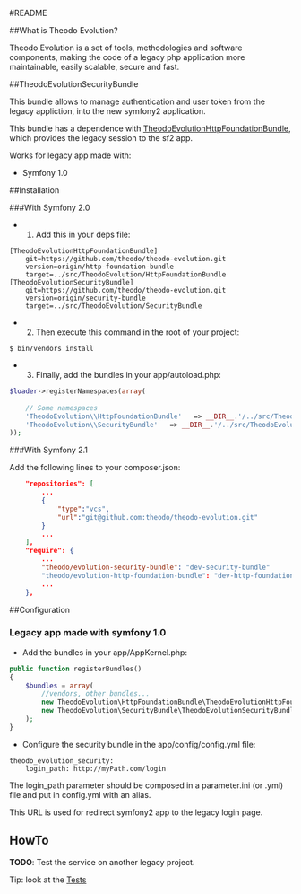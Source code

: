 #README


##What is Theodo Evolution?


Theodo Evolution is a set of tools, methodologies and software components, making the code of a legacy php application more maintainable, easily scalable, secure and fast.

##TheodoEvolutionSecurityBundle

This bundle allows to manage authentication and user token from the legacy appliction, into the new symfony2 application.

This bundle has a dependence with [TheodoEvolutionHttpFoundationBundle](https://github.com/theodo/theodo-evolution/tree/http-foundation-bundle), which provides the legacy session to the sf2 app.

Works for legacy app made with:

* Symfony 1.0

##Installation

###With Symfony 2.0

* 1. Add this in your deps file:

```
[TheodoEvolutionHttpFoundationBundle]
    git=https://github.com/theodo/theodo-evolution.git
    version=origin/http-foundation-bundle
    target=../src/TheodoEvolution/HttpFoundationBundle
[TheodoEvolutionSecurityBundle]
    git=https://github.com/theodo/theodo-evolution.git
    version=origin/security-bundle
    target=../src/TheodoEvolution/SecurityBundle
```

* 2. Then execute this command in the root of your project:

```
$ bin/vendors install
```

* 3. Finally, add the bundles in your app/autoload.php:

```php
$loader->registerNamespaces(array(
    
    // Some namespaces
    'TheodoEvolution\\HttpFoundationBundle'   => __DIR__.'/../src/TheodoEvolution/HttpFoundationBundle',
    'TheodoEvolution\\SecurityBundle'   => __DIR__.'/../src/TheodoEvolution/SecurityBundle',
));
```

###With Symfony 2.1

Add the following lines to your composer.json:

```json
    "repositories": [
        ...
        {
            "type":"vcs",
            "url":"git@github.com:theodo/theodo-evolution.git"
        }
        ...
    ],
    "require": {
        ...
        "theodo/evolution-security-bundle": "dev-security-bundle"
        "theodo/evolution-http-foundation-bundle": "dev-http-foundation-bundle"
        ...
    },

```

##Configuration

### Legacy app made with symfony 1.0

* Add the bundles in your app/AppKernel.php:

```php
public function registerBundles()
{
    $bundles = array(
        //vendors, other bundles...
        new TheodoEvolution\HttpFoundationBundle\TheodoEvolutionHttpFoundationBundle(),
        new TheodoEvolution\SecurityBundle\TheodoEvolutionSecurityBundle(),
    );
}
```

* Configure the security bundle in the app/config/config.yml file:

```
theodo_evolution_security:
    login_path: http://myPath.com/login
```

The login_path parameter should be composed in a parameter.ini (or .yml) file and put in config.yml with an alias.

This URL is used for redirect symfony2 app to the legacy login page.

## HowTo

**TODO**: Test the service on another legacy project.

Tip: look at the [Tests](https://github.com/theodo/theodo-evolution/tree/security-bundle/Tests)
